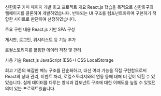 신한화구 카피 페이지 개발 회고
프로젝트 개요
React.js 학습을 목적으로 신한화구의 웹페이지를 클론하여 개발하였습니다. 반복되는 UI 구조를 컴포넌트화하여 구현하기 적합한 사이트로 판단하여 선정하였습니다.

주요 구현 내용
React.js 기반 SPA 구성

게시판, 로그인, 위시리스트 등 기능 추가

로컬스토리지를 활용한 데이터 저장 및 관리

사용 기술
React.js
JavaScript (ES6+)
CSS
LocalStorage

회고
기존의 복잡한 메뉴 구조를 단순화하고, 대신 여러 기능을 직접 구현함으로써 React의 상태 관리, 이벤트 처리, 로컬스토리지와의 연동 등에 대해 더 깊이 익힐 수 있었습니다. 실제 데이터를 다루는 방식과 컴포넌트 구조에 대한 이해도를 높일 수 있었던 의미 있는 프로젝트였습니다.
